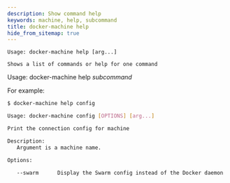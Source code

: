 ```yaml
---
description: Show command help
keywords: machine, help, subcommand
title: docker-machine help
hide_from_sitemap: true
---
```


```none
Usage: docker-machine help [arg...]

Shows a list of commands or help for one command
```

Usage: docker-machine help _subcommand_

For example:

```bash
$ docker-machine help config

Usage: docker-machine config [OPTIONS] [arg...]

Print the connection config for machine

Description:
   Argument is a machine name.

Options:

   --swarm      Display the Swarm config instead of the Docker daemon
```